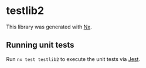 # testlib2

This library was generated with [Nx](https://nx.dev).

## Running unit tests

Run `nx test testlib2` to execute the unit tests via [Jest](https://jestjs.io).
